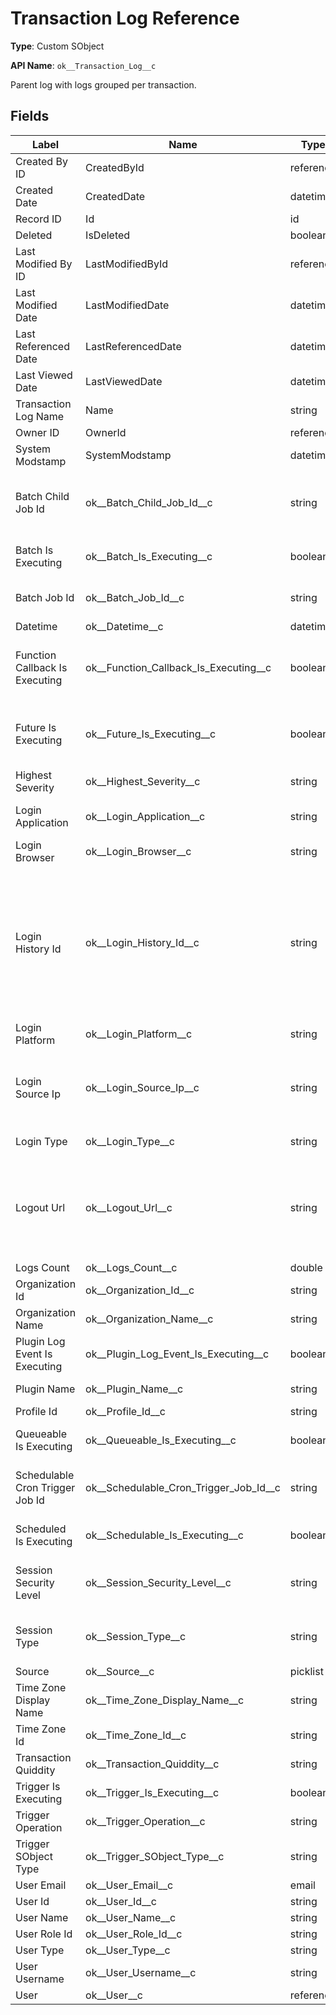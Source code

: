 # Transaction Log Reference

**Type**: Custom SObject

**API Name**: `ok__Transaction_Log__c`

Parent log with logs grouped per transaction.

## Fields

| Label                           | Name                                       | Type      | Required | Description                                                                                                                                                                                                                                       |
| ------------------------------- | ------------------------------------------ | --------- | -------- | ------------------------------------------------------------------------------------------------------------------------------------------------------------------------------------------------------------------------------------------------- |
| Created By ID                   | CreatedById                                | reference | true     |                                                                                                                                                                                                                                                   |
| Created Date                    | CreatedDate                                | datetime  | true     |                                                                                                                                                                                                                                                   |
| Record ID                       | Id                                         | id        | true     |                                                                                                                                                                                                                                                   |
| Deleted                         | IsDeleted                                  | boolean   | true     |                                                                                                                                                                                                                                                   |
| Last Modified By ID             | LastModifiedById                           | reference | true     |                                                                                                                                                                                                                                                   |
| Last Modified Date              | LastModifiedDate                           | datetime  | true     |                                                                                                                                                                                                                                                   |
| Last Referenced Date            | LastReferencedDate                         | datetime  | false    |                                                                                                                                                                                                                                                   |
| Last Viewed Date                | LastViewedDate                             | datetime  | false    |                                                                                                                                                                                                                                                   |
| Transaction Log Name            | Name                                       | string    | false    |                                                                                                                                                                                                                                                   |
| Owner ID                        | OwnerId                                    | reference | true     |                                                                                                                                                                                                                                                   |
| System Modstamp                 | SystemModstamp                             | datetime  | true     |                                                                                                                                                                                                                                                   |
| Batch Child Job Id              | ok\_\_Batch_Child_Job_Id\_\_c              | string    | false    | ID of the current batch job chunk that is being processed. See setBatchableContext method.                                                                                                                                                        |
| Batch Is Executing              | ok\_\_Batch_Is_Executing\_\_c              | boolean   | true     | Checked if a batch Apex job published the log.                                                                                                                                                                                                    |
| Batch Job Id                    | ok\_\_Batch_Job_Id\_\_c                    | string    | false    | Batch job ID. See setBatchableContext method.                                                                                                                                                                                                     |
| Datetime                        | ok\_\_Datetime\_\_c                        | datetime  | true     | Logged time.                                                                                                                                                                                                                                      |
| Function Callback Is Executing  | ok\_\_Function_Callback_Is_Executing\_\_c  | boolean   | true     | Checked if an asynchronous Salesforce Function callback published the log.                                                                                                                                                                        |
| Future Is Executing             | ok\_\_Future_Is_Executing\_\_c             | boolean   | true     | Checked if the log is published from a context executed by a method annotated with future.                                                                                                                                                        |
| Highest Severity                | ok\_\_Highest_Severity\_\_c                | string    | false    |                                                                                                                                                                                                                                                   |
| Login Application               | ok\_\_Login_Application\_\_c               | string    | false    | The application used to access the organization.                                                                                                                                                                                                  |
| Login Browser                   | ok\_\_Login_Browser\_\_c                   | string    | false    | The current browser version.                                                                                                                                                                                                                      |
| Login History Id                | ok\_\_Login_History_Id\_\_c                | string    | false    | The 18-character ID for a successful login event. When a session is reused, Salesforce updates the LoginHistoryId with the value from the most recent login. This field is available in API version 33.0 and later. This is a relationship field. |
| Login Platform                  | ok\_\_Login_Platform\_\_c                  | string    | false    | Operating system on the login machine.                                                                                                                                                                                                            |
| Login Source Ip                 | ok\_\_Login_Source_Ip\_\_c                 | string    | false    | IP address of the end user’s device from which the session started. This address can be an IPv4 or IPv6 address.                                                                                                                                  |
| Login Type                      | ok\_\_Login_Type\_\_c                      | string    | false    | The type of login used to access the session.                                                                                                                                                                                                     |
| Logout Url                      | ok\_\_Logout_Url\_\_c                      | string    | false    | The page or view to display after users log out of an Experience Cloud site, or an org if they authenticated using SAML. This field is available in API version 32.0 and later.                                                                   |
| Logs Count                      | ok\_\_Logs_Count\_\_c                      | double    | false    |                                                                                                                                                                                                                                                   |
| Organization Id                 | ok\_\_Organization_Id\_\_c                 | string    | false    | Context organization's ID.                                                                                                                                                                                                                        |
| Organization Name               | ok\_\_Organization_Name\_\_c               | string    | false    | Context organization's company name.                                                                                                                                                                                                              |
| Plugin Log Event Is Executing   | ok\_\_Plugin_Log_Event_Is_Executing\_\_c   | boolean   | true     | Is checked when the log is coming from a plugin context.                                                                                                                                                                                          |
| Plugin Name                     | ok\_\_Plugin_Name\_\_c                     | string    | false    | Plugin name of the context.                                                                                                                                                                                                                       |
| Profile Id                      | ok\_\_Profile_Id\_\_c                      | string    | false    | Profile ID of the user.                                                                                                                                                                                                                           |
| Queueable Is Executing          | ok\_\_Queueable_Is_Executing\_\_c          | boolean   | true     | Checked if a queueable Apex job published the log.                                                                                                                                                                                                |
| Schedulable Cron Trigger Job Id | ok\_\_Schedulable_Cron_Trigger_Job_Id\_\_c | string    | false    | ID of the CronTrigger scheduled job. See setSchedulableContext method.                                                                                                                                                                            |
| Scheduled Is Executing          | ok\_\_Schedulable_Is_Executing\_\_c        | boolean   | true     | Checked if the log is published by a scheduled Apex job.                                                                                                                                                                                          |
| Session Security Level          | ok\_\_Session_Security_Level\_\_c          | string    | false    | Standard or High, depending upon the authentication method used.                                                                                                                                                                                  |
| Session Type                    | ok\_\_Session_Type\_\_c                    | string    | false    | The type of session. Common ones are UI, Content, API, and Visualforce.                                                                                                                                                                           |
| Source                          | ok\_\_Source\_\_c                          | picklist  | false    |                                                                                                                                                                                                                                                   |
| Time Zone Display Name          | ok\_\_Time_Zone_Display_Name\_\_c          | string    | false    | Current user's local time zone’s display name.                                                                                                                                                                                                    |
| Time Zone Id                    | ok\_\_Time_Zone_Id\_\_c                    | string    | false    | Current user's local time zone’s ID.                                                                                                                                                                                                              |
| Transaction Quiddity            | ok\_\_Transaction_Quiddity\_\_c            | string    | false    | Quiddity of the transaction.                                                                                                                                                                                                                      |
| Trigger Is Executing            | ok\_\_Trigger_Is_Executing\_\_c            | boolean   | true     | Logged from trigger context.                                                                                                                                                                                                                      |
| Trigger Operation               | ok\_\_Trigger_Operation\_\_c               | string    | false    | Trigger operation.                                                                                                                                                                                                                                |
| Trigger SObject Type            | ok\_\_Trigger_SObject_Type\_\_c            | string    | false    | SObject type of the trigger context.                                                                                                                                                                                                              |
| User Email                      | ok\_\_User_Email\_\_c                      | email     | false    | Context user's email.                                                                                                                                                                                                                             |
| User Id                         | ok\_\_User_Id\_\_c                         | string    | false    | Context user's Id.                                                                                                                                                                                                                                |
| User Name                       | ok\_\_User_Name\_\_c                       | string    | false    | Context user's name.                                                                                                                                                                                                                              |
| User Role Id                    | ok\_\_User_Role_Id\_\_c                    | string    | false    | Context user's role ID.                                                                                                                                                                                                                           |
| User Type                       | ok\_\_User_Type\_\_c                       | string    | false    | Context user's type.                                                                                                                                                                                                                              |
| User Username                   | ok\_\_User_Username\_\_c                   | string    | false    | Context user's username.                                                                                                                                                                                                                          |
| User                            | ok\_\_User\_\_c                            | reference | false    | Context user.                                                                                                                                                                                                                                     |
